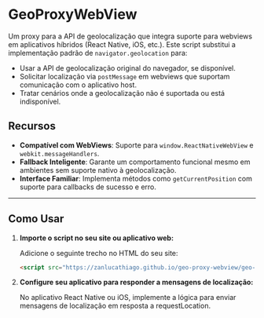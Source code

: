 # GeoProxyWebView

Um proxy para a API de geolocalização que integra suporte para webviews em aplicativos híbridos (React Native, iOS, etc.). Este script substitui a implementação padrão de `navigator.geolocation` para:
- Usar a API de geolocalização original do navegador, se disponível.
- Solicitar localização via `postMessage` em webviews que suportam comunicação com o aplicativo host.
- Tratar cenários onde a geolocalização não é suportada ou está indisponível.

## Recursos

- **Compatível com WebViews**: Suporte para `window.ReactNativeWebView` e `webkit.messageHandlers`.
- **Fallback Inteligente**: Garante um comportamento funcional mesmo em ambientes sem suporte nativo à geolocalização.
- **Interface Familiar**: Implementa métodos como `getCurrentPosition` com suporte para callbacks de sucesso e erro.

---

## Como Usar

1. **Importe o script no seu site ou aplicativo web:**

   Adicione o seguinte trecho no HTML do seu site:
   ```html
   <script src="https://zanlucathiago.github.io/geo-proxy-webview/geo-proxy-webview.js"></script>
2. **Configure seu aplicativo para responder a mensagens de localização:**

   No aplicativo React Native ou iOS, implemente a lógica para enviar mensagens de localização em resposta a requestLocation.
